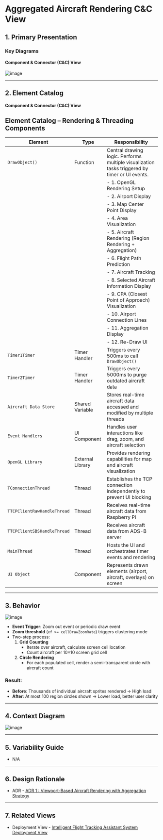 # Aggregated Aircraft Rendering C&C View

## 1. Primary Presentation

### Key Diagrams

#### Component & Connector (C&C) View
![image](https://github.com/user-attachments/assets/1c5a44c2-846a-4f79-bf62-751233dc7e82)


---

## 2. Element Catalog

#### Component & Connector (C&C) View

## Element Catalog – Rendering & Threading Components

| Element                       | Type            | Responsibility                                                                                  |
|-------------------------------|------------------|-----------------------------------------------------------------------------------------------|
| `DrawObject()`                | Function         | Central drawing logic. Performs multiple visualization tasks triggered by timer or UI events. |
|                               |                  | - 1. OpenGL Rendering Setup                                                                    |
|                               |                  | - 2. Airport Display                                                                           |
|                               |                  | - 3. Map Center Point Display                                                                  |
|                               |                  | - 4. Area Visualization                                                                        |
|                               |                  | - 5. Aircraft Rendering (Region Rendering + Aggregation)                                       |
|                               |                  | - 6. Flight Path Prediction                                                                    |
|                               |                  | - 7. Aircraft Tracking                                                                          |
|                               |                  | - 8. Selected Aircraft Information Display                                                     |
|                               |                  | - 9. CPA (Closest Point of Approach) Visualization                                             |
|                               |                  | - 10. Airport Connection Lines                                                                  |
|                               |                  | - 11. Aggregation Display                                                                      |
|                               |                  | - 12. Re-Draw UI                                                                               |
| `Timer1Timer`                 | Timer Handler    | Triggers every 500ms to call `DrawObject()`                                                   |
| `Timer2Timer`                 | Timer Handler    | Triggers every 5000ms to purge outdated aircraft data                                         |
| `Aircraft Data Store`        | Shared Variable  | Stores real-time aircraft data accessed and modified by multiple threads                      |
| `Event Handlers`             | UI Component     | Handles user interactions like drag, zoom, and aircraft selection                             |
| `OpenGL Library`             | External Library | Provides rendering capabilities for map and aircraft visualization                            |
| `TConnectionThread`          | Thread           | Establishes the TCP connection independently to prevent UI blocking                          |
| `TTCPClientRawHandleThread`  | Thread           | Receives real-time aircraft data from Raspberry Pi                                            |
| `TTCPClientSBSHandleThread`  | Thread           | Receives aircraft data from ADS-B server                                                      |
| `MainThread`                 | Thread           | Hosts the UI and orchestrates timer events and rendering                                      |
| `UI Object`                  | Component        | Represents drawn elements (airport, aircraft, overlays) on screen                            |


---

## 3. Behavior
![image](https://github.com/user-attachments/assets/e5d394d1-03fa-4715-8839-a233e0754476)

- **Event Trigger**: Zoom out event or periodic draw event
- **Zoom threshold** (`xf >= cellDrawZoomRate`) triggers clustering mode
- Two-step process:
  1. **Grid Counting**  
     - Iterate over aircraft, calculate screen cell location
     - Count aircraft per 10×10 screen grid cell
  2. **Circle Rendering**  
     - For each populated cell, render a semi-transparent circle with aircraft count
       
### Result:
- **Before**: Thousands of individual aircraft sprites rendered → High load
- **After**: At most 100 region circles shown → Lower load, better user clarity


---

## 4. Context Diagram 

![image](https://github.com/user-attachments/assets/6fb9f489-33b2-4562-935a-189f5942eb8d)


---

## 5. Variability Guide
- N/A

---

## 6. Design Rationale
- ADR - [ADR 1 : Viewport-Based Aircraft Rendering with Aggregation Strategy](../ADRs/ADR01-viewport-and-aggregation.md)

---

## 7. Related Views
- Deployment View - [Intelligent Flight Tracking Assistant System Deployment View](./IFTA_Deployment_View.md)

